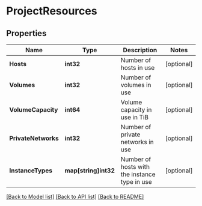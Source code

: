 # ProjectResources

## Properties

Name | Type | Description | Notes
------------ | ------------- | ------------- | -------------
**Hosts** | **int32** | Number of hosts in use | [optional] 
**Volumes** | **int32** | Number of volumes in use | [optional] 
**VolumeCapacity** | **int64** | Volume capacity in use in TiB | [optional] 
**PrivateNetworks** | **int32** | Number of private networks in use | [optional] 
**InstanceTypes** | **map[string]int32** | Number of hosts with the instance type in use | [optional] 

[[Back to Model list]](../README.md#documentation-for-models) [[Back to API list]](../README.md#documentation-for-api-endpoints) [[Back to README]](../README.md)


